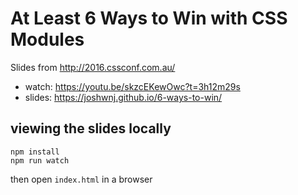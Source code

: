 # At Least 6 Ways to Win with CSS Modules

Slides from <http://2016.cssconf.com.au/>

- watch: <https://youtu.be/skzcEKewOwc?t=3h12m29s>
- slides: <https://joshwnj.github.io/6-ways-to-win/>

## viewing the slides locally

```
npm install
npm run watch
```

then open `index.html` in a browser
